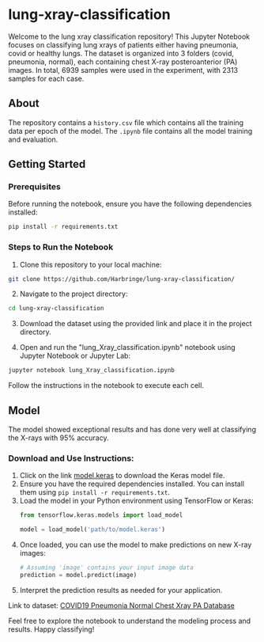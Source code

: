 # lung-xray-classification

Welcome to the lung xray classification repository! This Jupyter Notebook focuses on classifying lung xrays of patients either having pneumonia, covid or healthy lungs. The dataset is organized into 3 folders (covid, pneumonia, normal), each containing chest X-ray posteroanterior (PA) images. In total, 6939 samples were used in the experiment, with 2313 samples for each case.

## About

The repository contains a `history.csv` file which contains all the training data per epoch of the model.
The `.ipynb` file contains all the model training and evaluation.

## Getting Started

### Prerequisites

Before running the notebook, ensure you have the following dependencies installed:

```bash
pip install -r requirements.txt
```

### Steps to Run the Notebook
1. Clone this repository to your local machine:

```bash
git clone https://github.com/Harbringe/lung-xray-classification/
```
2. Navigate to the project directory:
```bash
cd lung-xray-classification
```
3. Download the dataset using the provided link and place it in the project directory.

4. Open and run the "lung_Xray_classification.ipynb" notebook using Jupyter Notebook or Jupyter Lab:

```bash
jupyter notebook lung_Xray_classification.ipynb
```
Follow the instructions in the notebook to execute each cell.

## Model

The model showed exceptional results and has done very well at classifying the X-rays with 95% accuracy. 

### Download and Use Instructions:

1. Click on the link [model.keras](https://huggingface.co/Harbringe/lung_xray_classification_model/resolve/main/model.keras) to download the Keras model file.
2. Ensure you have the required dependencies installed. You can install them using `pip install -r requirements.txt`.
3. Load the model in your Python environment using TensorFlow or Keras:
    ```python
    from tensorflow.keras.models import load_model
    
    model = load_model('path/to/model.keras')
    ```
4. Once loaded, you can use the model to make predictions on new X-ray images:
    ```python
    # Assuming 'image' contains your input image data
    prediction = model.predict(image)
    ```
5. Interpret the prediction results as needed for your application.

Link to dataset: [COVID19 Pneumonia Normal Chest Xray PA Database](https://www.kaggle.com/datasets/amanullahasraf/covid19-pneumonia-normal-chest-xray-pa-dataset)


Feel free to explore the notebook to understand the modeling process and results. Happy classifying!

